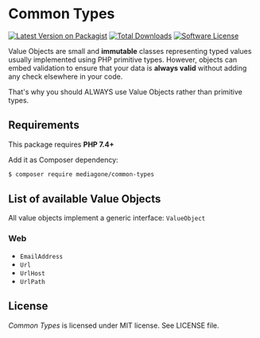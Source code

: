 # Common Types

[![Latest Version on Packagist][ico-version]][link-packagist]
[![Total Downloads][ico-downloads]][link-downloads]
[![Software License][ico-license]](LICENSE)

Value Objects are small and **immutable** classes representing typed values usually implemented using PHP primitive types. However, objects can embed validation to ensure that your data is **always valid** without adding any check elsewhere in your code.

That's why you should ALWAYS use Value Objects rather than primitive types.


## Requirements
This package requires **PHP 7.4+**

Add it as Composer dependency:
```sh
$ composer require mediagone/common-types
```


## List of available Value Objects

All value objects implement a generic interface: `ValueObject`

### Web
- `EmailAddress`
- `Url`
- `UrlHost`
- `UrlPath`


## License

_Common Types_ is licensed under MIT license. See LICENSE file.



[ico-version]: https://img.shields.io/packagist/v/mediagone/common-types.svg
[ico-downloads]: https://img.shields.io/packagist/dt/mediagone/common-types.svg
[ico-license]: https://img.shields.io/badge/license-MIT-brightgreen.svg

[link-packagist]: https://packagist.org/packages/mediagone/common-types
[link-downloads]: https://packagist.org/packages/mediagone/common-types
